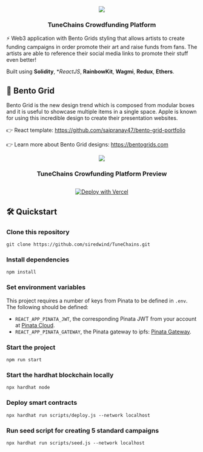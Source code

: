<div align="center">
  <img src="https://gateway.pinata.cloud/ipfs/QmSdQdscB6CDGKPznDB9Xn1e4CyuKn2eHGwn4jgJwvedLW" />
  <h3>
    TuneChains Crowdfunding Platform
  </h3>
</div>

⚡️ Web3 application with Bento Grids styling that allows artists to create funding campaigns in order promote their art and raise funds from fans. The artists are able to reference their social media links to promote their stuff even better!

Built using **Solidity**, **ReactJS*, **RainbowKit**, **Wagmi**, **Redux**, **Ethers**.

## 🔑 Bento Grid
Bento Grid is the new design trend which is composed from modular boxes and it is useful to showcase multiple items in a single space. Apple is known for using this incredible design to create their presentation websites. 

👉 React template: https://github.com/saipranay47/bento-grid-portfolio

👉 Learn more about Bento Grid designs: https://bentogrids.com

<div align="center">
  <img src="https://gateway.pinata.cloud/ipfs/QmQ8Sq6Eq9xtQBr6FrC6MTRT2TWvX7pTyuLQrjMPLPTcRb" />
  <h3> 
    TuneChains Crowfunding Platform Preview
  </h3>
</div>

##

<p align="center">
  <a href="https://vercel.com/new/clone?repository-url=https://github.com/TABASCOatw/particle-rainbowkit-boilerplate&env=REACT_APP_PROJECT_ID&env=REACT_APP_CLIENT_KEY&env=REACT_APP_APP_ID&env=REACT_APP_WALLETCONNECT_PROJECT_ID&envDescription=Head%20over%20to%20the%20Particle%20dashboard%20to%20retrieve%20the%20above%20keys.&envLink=https%3A%2F%2Fdashboard.particle.network">
    <img src="https://vercel.com/button" alt="Deploy with Vercel"/>
  </a>
</p>

## 🛠️ Quickstart

### Clone this repository
```
git clone https://github.com/siredwind/TuneChains.git
```

### Install dependencies
```
npm install
```

### Set environment variables
This project requires a number of keys from Pinata to be defined in `.env`. The following should be defined:
- `REACT_APP_PINATA_JWT`, the corresponding Pinata JWT from your account at [Pinata Cloud](https://app.pinata.cloud/developers/api-keys).
- `REACT_APP_PINATA_GATEWAY`, the Pinata gateway to ipfs: [Pinata Gateway](https://gateway.pinata.cloud/ipfs).

### Start the project
```
npm run start
```

### Start the hardhat blockchain locally
```
npx hardhat node
```

### Deploy smart contracts
```
npx hardhat run scripts/deploy.js --network localhost
```

### Run seed script for creating 5 standard campaigns 
```
npx hardhat run scripts/seed.js --network localhost
```